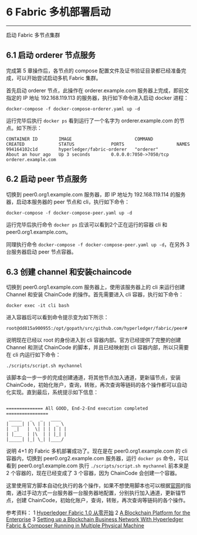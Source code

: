 ﻿# 6 Fabric 多机部署启动


---

启动 Fabric 多节点集群

## 6.1 启动 orderer 节点服务

完成第 5 章操作后，各节点的 compose 配置文件及证书验证目录都已经准备完成，可以开始尝试启动多机 Fabric 集群。

首先启动 orderer 节点，此操作在 orderer.example.com 服务器上完成，即前文指定的 IP 地址 192.168.119.113 的服务器，执行如下命令进入启动 docker 进程：

`docker-compose -f docker-compose-orderer.yaml up -d`

运行完毕后执行 `docker ps` 看到运行了一个名字为 orderer.example.com 的节点。如下所示：

```
CONTAINER ID        IMAGE                        COMMAND             CREATED             STATUS              PORTS                    NAMES
994164102c1d        hyperledger/fabric-orderer   "orderer"           About an hour ago   Up 3 seconds        0.0.0.0:7050->7050/tcp   orderer.example.com
```
## 6.2 启动 peer 节点服务

切换到 peer0.org1.example.com 服务器，即 IP 地址为 192.168.119.114 的服务器，启动本服务器的 peer 节点和 cli，执行如下命令：

`docker-compose -f docker-compose-peer.yaml up -d`

运行完毕后执行命令 `docker ps` 应该可以看到2个正在运行的容器 cli 和 peer0.org1.example.com。

同理执行命令 `docker-compose -f docker-compose-peer.yaml up -d`，在另外 3 台服务器启动 peer 节点容器。

## 6.3 创建 channel 和安装chaincode

切换到 peer0.org1.example.com 服务器上，使用该服务器上的 cli 来运行创建 Channel 和安装 ChainCode 的操作。首先需要进入 cli 容器，执行如下命令： 

`docker exec -it cli bash `

进入容器后可以看到命令提示变为如下所示： 

```
root@dd815a900955:/opt/gopath/src/github.com/hyperledger/fabric/peer#
```

说明现在已经以 root 的身份进入到 cli 容器内部。官方已经提供了完整的创建 Channel 和测试 ChainCode 的脚本，并且已经映射到 cli 容器内部，所以只需要在 cli 内运行如下命令： 

`./scripts/script.sh mychannel`

该脚本会一步一步的完成创建通道，将其他节点加入通道，更新锚节点，安装 ChainCode，初始化账户，查询，转账，再次查询等链码的各个操作都可以自动化实现。直到最后，系统提示如下信息：

```

============== All GOOD, End-2-End execution completed ================
 _____   _   _   ____
| ____| | \ | | |  _ \
|  _|   |  \| | | | | |
| |___  | |\  | | |_| |
|_____| |_| \_| |____/
```

说明 4+1 的 Fabric 多机部署成功了。现在是在 peer0.org1.example.com 的 cli 容器内，切换到 peer0.org2.example.com 服务器，运行 `docker ps` 命令，可以看到 peer0.org1.example.com 执行 `./scripts/script.sh mychannel` 前本来是 2 个容器的，现在已经变成了 3 个容器，因为 ChainCode 会创建一个容器。

这里使用官方脚本自动化执行的各个操作，如果不想使用脚本也可以根据[官网](http://hyperledger-fabric.readthedocs.io/en/latest/build_network.html)的指南，通过手动方式一台服务器一台服务器地配置，分别执行加入通道，更新锚节点，创建 ChainCode，初始化账户，查询，转账，再次查询等链码的各个操作。

参考资料：
1 [Hyperledger Fabric 1.0 从零开始](http://www.cnblogs.com/aberic/p/7527831.html)
2 [A Blockchain Platform for the Enterprise](http://hyperledger-fabric.readthedocs.io/en/release-1.2/whatis.html)
3 [Setting up a Blockchain Business Network With Hyperledger Fabric & Composer Running in Multiple Physical Machine](https://www.skcript.com/svr/setting-up-a-blockchain-business-network-with-hyperledger-fabric-and-composer-running-in-multiple-physical-machine/)